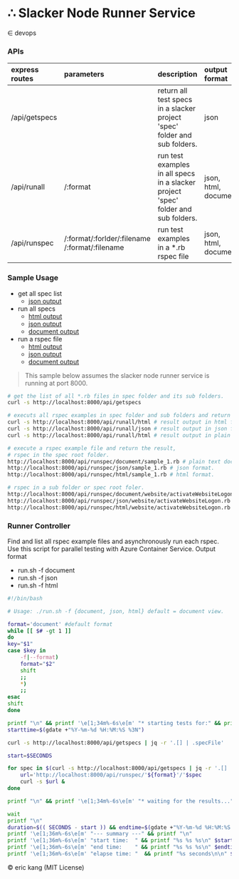 # &#8756; Slacker Node Runner Service
&#8712; devops

### APIs

|express routes|parameters|description|output format|
|:-------------|:---|:---------------------|:---|
|/api/getspecs||return all test specs in a slacker project 'spec' folder and sub folders.|json|
|/api/runall|/:format|run test examples in all specs in a slacker project 'spec' folder and sub folders. |json, html, document|
|/api/runspec|/:format/:forlder/:filename /:format/:filename|run test examples in a *.rb rspec file|json, html, document|

### Sample Usage

* get all spec list
    * [json output](/api/getspecs)
* run all specs
    * [html output](/api/runall/html)
    * [json output](/api/runall/json)
    * [document output](/api/runall/document)
* run a rspec file
    * [html output](/api/runspec/html/sample_1.rb)
    * [json output](/api/runspec/json/sample_1.rb)
    * [document output](/api/runspec/document/sample_1.rb)

> This sample below assumes the slacker node runner service is running at port 8000.

```bash
# get the list of all *.rb files in spec folder and its sub folders.
curl -s http://localhost:8000/api/getspecs

# executs all rspec examples in spec folder and sub folders and return the result..
curl -s http://localhost:8000/api/runall/html # result output in html foramt
curl -s http://localhost:8000/api/runall/json # result output in json format
curl -s http://localhost:8000/api/runall/html # result output in plain text document foramt.

# execute a rspec example file and return the result,
# rspec in the spec root folder.
http://localhost:8000/api/runspec/document/sample_1.rb # plain text document format.
http://localhost:8000/api/runspec/json/sample_1.rb # json format.
http://localhost:8000/api/runspec/html/sample_1.rb # html format.

# rspec in a sub folder or spec root foler.
http://localhost:8000/api/runspec/document/website/activateWebsiteLogon.rb # pain text document format
http://localhost:8000/api/runspec/json/website/activateWebsiteLogon.rb # json format
http://localhost:8000/api/runspec/html/website/activateWebsiteLogon.rb # html format

```

### Runner Controller

Find and list all rspec example files and asynchronously run each rspec. Use this script for parallel testing with Azure Container Service.
Output format

* run.sh -f document
* run.sh -f json
* run.sh -f html

```bash
#!/bin/bash

# Usage: ./run.sh -f {document, json, html} default = document view.

format='document' #default format
while [[ $# -gt 1 ]]
do
key="$1"
case $key in
    -f|--format)
    format="$2"
    shift 
    ;;
    *)
    ;;
esac
shift 
done

printf "\n" && printf '\e[1;34m%-6s\e[m' "* starting tests for:" && printf "\n"
starttime=$(gdate +"%Y-%m-%d %H:%M:%S %3N")

curl -s http://localhost:8000/api/getspecs | jq -r '.[] | .specFile'

start=$SECONDS

for spec in $(curl -s http://localhost:8000/api/getspecs | jq -r '.[] | .specFile'); do
    url='http://localhost:8000/api/runspec/'${format}'/'$spec
    curl -s $url & 
done

printf "\n" && printf '\e[1;34m%-6s\e[m' "* waiting for the results..." && printf "\n" 

wait
printf "\n" 
duration=$(( SECONDS - start )) && endtime=$(gdate +"%Y-%m-%d %H:%M:%S %3N")
printf '\e[1;36m%-6s\e[m' "--- summary ---" && printf "\n" 
printf '\e[1;36m%-6s\e[m' "start time:  " && printf "%s %s %s\n" $starttime
printf '\e[1;36m%-6s\e[m' "end time:    " && printf "%s %s %s\n" $endtime
printf '\e[1;36m%-6s\e[m' "elapse time: "  && printf "%s seconds\n\n" $duration

```

&#169; eric kang (MIT License)